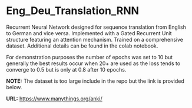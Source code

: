 # Eng_Deu_Translation_RNN
Recurrent Neural Network designed for sequence translation from English to German and vice versa. Implemented with a Gated Recurrent Unit structure featuring an attention mechanism. Trained on a comprehensive dataset. Additional details can be found in the colab notebook.

For demonstration purposes the number of epochs was set to 10 but generally the best results occur when 20+ are used as the loss tends to converge to 0.5 but is only at 0.8 after 10 epochs.

**NOTE:** The dataset is too large include in the repo but the link is provided below.

**URL:** https://www.manythings.org/anki/
